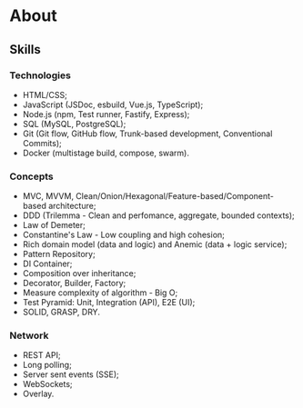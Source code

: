 # About
## Skills
### Technologies
- HTML/CSS;
- JavaScript (JSDoc, esbuild, Vue.js, TypeScript);
- Node.js (npm, Test runner, Fastify, Express);
- SQL (MySQL, PostgreSQL);
- Git (Git flow, GitHub flow, Trunk-based development, Conventional Commits);
- Docker (multistage build, compose, swarm).

### Concepts
- MVC, MVVM, Clean/Onion/Hexagonal/Feature-based/Component-based architecture;
- DDD (Trilemma - Clean and perfomance, aggregate, bounded contexts);
- Law of Demeter;
- Constantine's Law - Low coupling and high cohesion;
- Rich domain model (data and logic) and Anemic (data + logic service);
- Pattern Repository;
- DI Container;
- Composition over inheritance;
- Decorator, Builder, Factory;
- Measure complexity of algorithm - Big O;
- Test Pyramid: Unit, Integration (API), E2E (UI);
- SOLID, GRASP, DRY.

### Network
- REST API;
- Long polling;
- Server sent events (SSE);
- WebSockets;
- Overlay.
